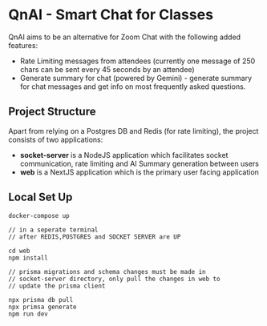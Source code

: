# QnAI - Smart Chat for Classes

QnAI aims to be an alternative for Zoom Chat with the following added features:

- Rate Limiting messages from attendees (currently one message of 250 chars can be sent every 45 seconds by an attendee)
- Generate summary for chat (powered by Gemini) - generate summary for chat messages and get info on most frequently asked questions.

## Project Structure

Apart from relying on a Postgres DB and Redis (for rate limiting), the project consists of two applications:

- **socket-server** is a NodeJS application which facilitates socket communication, rate limiting and AI Summary generation between users
- **web** is a NextJS application which is the primary user facing application

## Local Set Up

```
docker-compose up

// in a seperate terminal
// after REDIS,POSTGRES and SOCKET SERVER are UP

cd web
npm install

// prisma migrations and schema changes must be made in
// socket-server directory, only pull the changes in web to
// update the prisma client

npx prisma db pull
npx primsa generate
npm run dev
```
